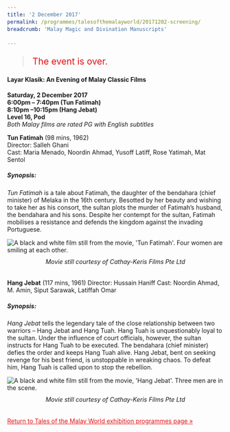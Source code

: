 ```yaml
---
title: '2 December 2017'
permalink: /programmes/talesofthemalayworld/20171202-screening/
breadcrumb: 'Malay Magic and Divination Manuscripts'

---
```



<blockquote style="color: #E21216; font-size: 150%;">The event is over.</blockquote>

#### Layar Klasik: An Evening of Malay Classic Films

__Saturday, 2 December 2017__<br>
__6:00pm – 7:40pm (Tun Fatimah)__<br>
__8:10pm –10:15pm (Hang Jebat)__<br>
__Level 16, Pod__<br>
_Both Malay films are rated PG with English subtitles_

__Tun Fatimah__ (98 mins, 1962)<br>
Director: Salleh Ghani<br>
Cast: Maria Menado, Noordin Ahmad, Yusoff Latiff, Rose Yatimah, Mat Sentol

##### Synopsis:

_Tun Fatimah_ is a tale about Fatimah, the daughter of the bendahara (chief minister) of Melaka in the 16th century. Besotted by her beauty and wishing to take her as his consort, the sultan plots the murder of Fatimah’s husband, the bendahara and his sons. Despite her contempt for the sultan, Fatimah mobilises a resistance and defends the kingdom against the invading Portuguese.

<img srcset="/images/event-images/tmw/tun-fatimah-01-768x576-1_400w.jpg 400w, /images/event-images/tmw/Tun-Fatimah-01-768x576-1_760w.jpg 760w" sizes="(max-width: 500px) 40vw, 76vw" height="570" width="760" src="/images/event-images/tmw/Tun-Fatimah-01-768x576-1_400w.jpg" alt="A black and white film still from the movie, 'Tun Fatimah'. Four women are smiling at each other.">
<center style="margin-top: 10px;"><h6 style="margin-top: 10px;">Movie still courtesy of Cathay-Keris Films Pte Ltd</h6></center>

__Hang Jebat__ (117 mins, 1961)
Director: Hussain Haniff
Cast: Noordin Ahmad, M. Amin, Siput Sarawak, Latiffah Omar

##### Synopsis:

_Hang Jebat_ tells the legendary tale of the close relationship between two warriors – Hang Jebat and Hang Tuah. Hang Tuah is unquestionably loyal to the sultan. Under the influence of court officials, however, the sultan instructs for Hang Tuah to be executed. The bendahara (chief minister) defies the order and keeps Hang Tuah alive. Hang Jebat, bent on seeking revenge for his best friend, is unstoppable in wreaking chaos. To defeat him, Hang Tuah is called upon to stop the rebellion.

<img srcset="/images/event-images/tmw/hang-jebat-01-768x576-1_400w.jpg 400w, /images/event-images/tmw/Hang-Jebat-01-768x576-1_760w.jpg 760w" sizes="(max-width: 500px) 40vw, 76vw" height="570" width="760" src="/images/event-images/tmw/Hang-Jebat-01-768x576-1_400w.jpg" alt="A black and white film still from the movie, 'Hang Jebat'. Three men are in the scene.">
<center style="margin-top: 10px;"><h6 style="margin-top: 10px;">Movie still courtesy of Cathay-Keris Films Pte Ltd</h6></center>

<a href="/exhibitions/past-exhibitions/talesofthemalayworld/programmes/" style="color:#E21216;">Return to Tales of the Malay World exhibition programmes page &#187;</a>
